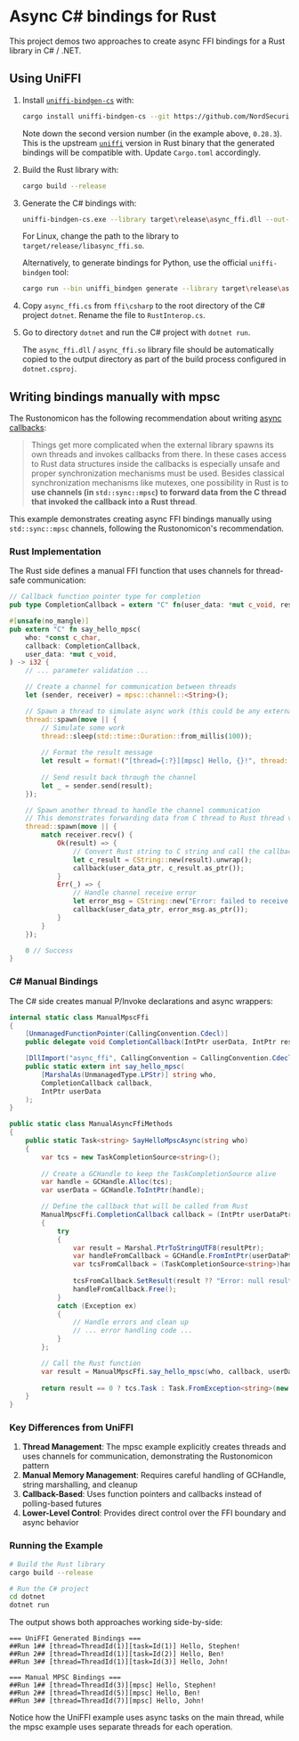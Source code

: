 # Async C# bindings for Rust

This project demos two approaches to create async FFI bindings for a Rust library in C# / .NET.

## Using UniFFI

1. Install [`uniffi-bindgen-cs`](https://github.com/NordSecurity/uniffi-bindgen-cs) with:

   ```bash
   cargo install uniffi-bindgen-cs --git https://github.com/NordSecurity/uniffi-bindgen-cs --tag v0.9.1+v0.28.3
   ```
   Note down the second version number (in the example above, `0.28.3`). This is the upstream [`uniffi`](https://github.com/mozilla/uniffi-rs)
   version in Rust binary that the generated bindings will be compatible with. Update `Cargo.toml` accordingly.

2. Build the Rust library with:

   ```bash
   cargo build --release
   ```

3. Generate the C# bindings with:

   ```bash
   uniffi-bindgen-cs.exe --library target\release\async_ffi.dll --out-dir="ffi\csharp"
   ```

   For Linux, change the path to the library to `target/release/libasync_ffi.so`.

   Alternatively, to generate bindings for Python, use the official `uniffi-bindgen` tool:

   ```bash
   cargo run --bin uniffi_bindgen generate --library target\release\async_ffi.dll --language python --out-dir ffi\python
   ```

4. Copy `async_ffi.cs` from `ffi\csharp` to the root directory of the C# project `dotnet`. Rename the file to `RustInterop.cs`.

5. Go to directory `dotnet` and run the C# project with `dotnet run`.

   The `async_ffi.dll` / `async_ffi.so` library file should be automatically copied to the output directory as part of the build process
   configured in `dotnet.csproj`.


## Writing bindings manually with mpsc

The Rustonomicon has the following recommendation about writing [async callbacks](https://doc.rust-lang.org/nomicon/ffi.html#asynchronous-callbacks):

> Things get more complicated when the external library spawns its own threads and invokes callbacks from there.
> In these cases access to Rust data structures inside the callbacks is especially unsafe and proper synchronization mechanisms
> must be used. Besides classical synchronization mechanisms like mutexes, one possibility in Rust is to **use channels
> (in `std::sync::mpsc`) to forward data from the C thread that invoked the callback into a Rust thread**.

This example demonstrates creating async FFI bindings manually using `std::sync::mpsc` channels, following the Rustonomicon's recommendation.

### Rust Implementation

The Rust side defines a manual FFI function that uses channels for thread-safe communication:

```rust
// Callback function pointer type for completion
pub type CompletionCallback = extern "C" fn(user_data: *mut c_void, result: *const c_char);

#[unsafe(no_mangle)]
pub extern "C" fn say_hello_mpsc(
    who: *const c_char,
    callback: CompletionCallback,
    user_data: *mut c_void,
) -> i32 {
    // ... parameter validation ...

    // Create a channel for communication between threads
    let (sender, receiver) = mpsc::channel::<String>();

    // Spawn a thread to simulate async work (this could be any external thread)
    thread::spawn(move || {
        // Simulate some work
        thread::sleep(std::time::Duration::from_millis(100));
        
        // Format the result message
        let result = format!("[thread={:?}][mpsc] Hello, {}!", thread::current().id(), name);
        
        // Send result back through the channel
        let _ = sender.send(result);
    });

    // Spawn another thread to handle the channel communication
    // This demonstrates forwarding data from C thread to Rust thread via mpsc
    thread::spawn(move || {
        match receiver.recv() {
            Ok(result) => {
                // Convert Rust string to C string and call the callback
                let c_result = CString::new(result).unwrap();
                callback(user_data_ptr, c_result.as_ptr());
            }
            Err(_) => {
                // Handle channel receive error
                let error_msg = CString::new("Error: failed to receive result").unwrap();
                callback(user_data_ptr, error_msg.as_ptr());
            }
        }
    });

    0 // Success
}
```

### C# Manual Bindings

The C# side creates manual P/Invoke declarations and async wrappers:

```csharp
internal static class ManualMpscFfi
{
    [UnmanagedFunctionPointer(CallingConvention.Cdecl)]
    public delegate void CompletionCallback(IntPtr userData, IntPtr result);

    [DllImport("async_ffi", CallingConvention = CallingConvention.Cdecl)]
    public static extern int say_hello_mpsc(
        [MarshalAs(UnmanagedType.LPStr)] string who,
        CompletionCallback callback,
        IntPtr userData
    );
}

public static class ManualAsyncFfiMethods
{
    public static Task<string> SayHelloMpscAsync(string who)
    {
        var tcs = new TaskCompletionSource<string>();
        
        // Create a GCHandle to keep the TaskCompletionSource alive
        var handle = GCHandle.Alloc(tcs);
        var userData = GCHandle.ToIntPtr(handle);

        // Define the callback that will be called from Rust
        ManualMpscFfi.CompletionCallback callback = (IntPtr userDataPtr, IntPtr resultPtr) =>
        {
            try
            {
                var result = Marshal.PtrToStringUTF8(resultPtr);
                var handleFromCallback = GCHandle.FromIntPtr(userDataPtr);
                var tcsFromCallback = (TaskCompletionSource<string>)handleFromCallback.Target!;
                
                tcsFromCallback.SetResult(result ?? "Error: null result");
                handleFromCallback.Free();
            }
            catch (Exception ex)
            {
                // Handle errors and clean up
                // ... error handling code ...
            }
        };

        // Call the Rust function
        var result = ManualMpscFfi.say_hello_mpsc(who, callback, userData);
        
        return result == 0 ? tcs.Task : Task.FromException<string>(new Exception($"FFI call failed with code: {result}"));
    }
}
```

### Key Differences from UniFFI

1. **Thread Management**: The mpsc example explicitly creates threads and uses channels for communication, demonstrating the Rustonomicon pattern
2. **Manual Memory Management**: Requires careful handling of GCHandle, string marshalling, and cleanup
3. **Callback-Based**: Uses function pointers and callbacks instead of polling-based futures
4. **Lower-Level Control**: Provides direct control over the FFI boundary and async behavior

### Running the Example

```bash
# Build the Rust library
cargo build --release

# Run the C# project
cd dotnet
dotnet run
```

The output shows both approaches working side-by-side:

```
=== UniFFI Generated Bindings ===
##Run 1## [thread=ThreadId(1)][task=Id(1)] Hello, Stephen!
##Run 2## [thread=ThreadId(1)][task=Id(2)] Hello, Ben!
##Run 3## [thread=ThreadId(1)][task=Id(3)] Hello, John!

=== Manual MPSC Bindings ===
##Run 1## [thread=ThreadId(3)][mpsc] Hello, Stephen!
##Run 2## [thread=ThreadId(5)][mpsc] Hello, Ben!
##Run 3## [thread=ThreadId(7)][mpsc] Hello, John!
```

Notice how the UniFFI example uses async tasks on the main thread, while the mpsc example uses separate threads for each operation.
